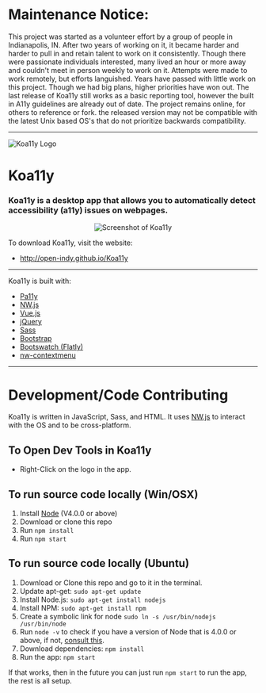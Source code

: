 # Maintenance Notice:

This project was started as a volunteer effort by a group of people in Indianapolis, IN. After two years of working on it, it became harder and harder to pull in and retain talent to work on it consistently. Though there were passionate individuals interested, many lived an hour or more away and couldn't meet in person weekly to work on it. Attempts were made to work remotely, but efforts languished. Years have passed with little work on this project. Though we had big plans, higher priorities have won out. The last release of Koa11y still works as a basic reporting tool, however the built in A11y guidelines are already out of date. The project remains online, for others to reference or fork. the released version may not be compatible with the latest Unix based OS's that do not prioritize backwards compatibility.

* * *

<img src="http://open-indy.github.io/Koa11y/_img/wordmark.png" alt="Koa11y Logo">

# Koa11y

### Koa11y is a desktop app that allows you to automatically detect accessibility (a11y) issues on webpages.

<p align="center"><img src="http://open-indy.github.io/Koa11y/_img/screenshot-win.png" alt="Screenshot of Koa11y"></p>

To download Koa11y, visit the website:

* http://open-indy.github.io/Koa11y

* * *

Koa11y is built with:

* [Pa11y](http://pa11y.org)
* [NW.js](http://nwjs.io)
* [Vue.js](http://vuejs.org)
* [jQuery](http://jquery.com)
* [Sass](http://sass-lang.com)
* [Bootstrap](http://getbootstrap.com)
* [Bootswatch (Flatly)](https://bootswatch.com/flatly)
* [nw-contextmenu](https://github.com/b1rdex/nw-contextmenu)

* * *

# Development/Code Contributing

Koa11y is written in JavaScript, Sass, and HTML. It uses [NW.js](http://docs.nwjs.io/en/latest) to interact with the OS and to be cross-platform.

## To Open Dev Tools in Koa11y

* Right-Click on the logo in the app.

## To run source code locally (Win/OSX)

1. Install [Node](http://nodejs.org) (V4.0.0 or above)
1. Download or clone this repo
1. Run `npm install`
1. Run `npm start`

## To run source code locally (Ubuntu)

1. Download or Clone this repo and go to it in the terminal.
1. Update apt-get: `sudo apt-get update`
1. Install Node.js: `sudo apt-get install nodejs`
1. Install NPM: `sudo apt-get install npm`
1. Create a symbolic link for node `sudo ln -s /usr/bin/nodejs /usr/bin/node`
1. Run `node -v` to check if you have a version of Node that is 4.0.0 or above, if not, [consult this](https://nodejs.org/en/download/package-manager).
1. Download dependencies: `npm install`
1. Run the app: `npm start`

If that works, then in the future you can just run `npm start` to run the app, the rest is all setup.
